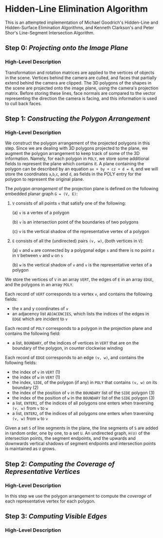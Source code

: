 # Hidden-Line Elimination Algorithm
This is an attempted implementation of Michael Goodrich's Hidden-Line and Hidden-Surface Elimination Algorithms, and Kenneth Clarkson's and Peter Shor's Line-Segment Intersection Algorithm.

## Step 0: _Projecting onto the Image Plane_
### High-Level Description
Transformation and rotation matrices are applied to the vertices of objects in the scene. Vertices behind the camera are culled, and faces that partially extend behind the camera are clipped. The 3D polygons of the shapes in the scene are projected onto the image plane, using the camera's projection matrix. Before storing these lines, face normals are compared to the vector representing the direction the camera is facing, and this information is used to cull back faces.

## Step 1: _Constructing the Polygon Arrangement_
### High-Level Description
We construct the polygon arrangement of the projected polygons in this step. Since we are dealing with 3D polygons projected to the plane, we augment the polygon arrangement to keep track of some of the 3D information. Namely, for each polygon in `POLY`, we store some additional fields to represent the plane which contains it. A plane containing the polygon can be described by an equation `ax + by + cz + d = 0`, and we will store the coordinates `a`,`b`,`c`, and `d`, as fields in the POLY entry for the polygon to represent the original plane.

The _polygon arrangement_ of the projection plane is defined on the following embedded planar graph `G = (V, E)`:

1. `V` consists of all points `v` that satisfy one of the following:

    (a) `v` is a vertex of a polygon

    (b) `v` is an intersection point of the boundaries of two polygons

    (c) `v` is the vertical shadow of the representative vertex of a polygon

1. `E` consists of all the (undirected) pairs `(v, w)`, (both vertices in `V`):

    (a) `v` and `w` are connected by a polygonal edge `s` and there is no point `z` in `V` between `v` and `w` on `s`

    (b) `w` is the vertical shadow of `v` and `v` is the representative vertex of a polygon

We store the vertices of `V` in an array `VERT`, the edges of `E` in an array `EDGE`, and the polygons in an array `POLY`.

Each record of `VERT` corresponds to a vertex `v`, and contains the following fields:

* the x and y coordinates of `v`
* an adjacency list `ADJACENCIES`, which lists the indices of the edges in `EDGE` which are incident to `v`

Each record of `POLY` corresponds to a polygon in the projection plane and contains the following field:

* a list, `BOUNDARY`, of the indices of vertices in `VERT` that are on the boundary of the polygon, in counter clockwise winding

Each record of `EDGE` corresponds to an edge `(v, w)`, and contains the following fields:

* the index of `v` in `VERT` (1)
* the index of `w` in `VERT` (1)
* the index, `SIDE`, of the polygon (if any) in `POLY` that contains `(v, w)` on its boundary (2)
* the index of the position of `v` in the `BOUNDARY` list of the `SIDE` polygon (3)
* the index of the position of `w` in the `BOUNDARY` list of the `SIDE` polygon (3)
* a list, `ENTER1`, of the indices of all polygons one enters when traversing `(v, w)` from `v` to `w`
* a list, `ENTER2`, of the indices of all polygons one enters when traversing `(v, w)` from `w` to `v`

Given a set `S` of line segments in the plane, the line segments of `S` are added in random order, one by one, to a set `U`. An undirected graph, `H(U)` of the intersection points, the segment endpoints, and the upwards and downwards vertical shadows of segment endpoints and intersection points is maintained as `U` grows.

## Step 2: _Computing the Coverage of Representative Vertices_
### High-Level Description
In this step we use the polygon arrangement to compute the _coverage_ of each representative vertex for each polygon.

## Step 3: _Computing Visible Edges_
### High-Level Description
